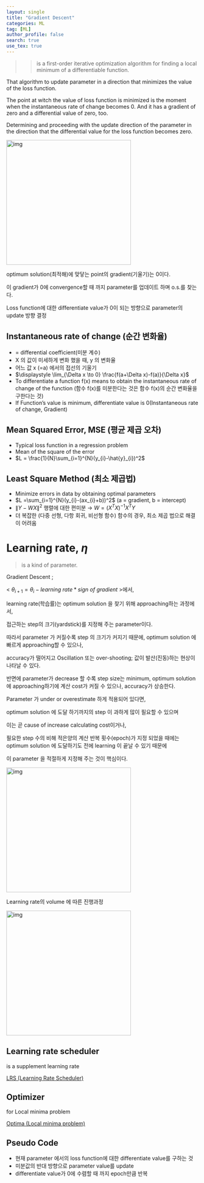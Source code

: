 ```yaml
---
layout: single
title: "Gradient Descent"
categories: ML
tag: [ML]
author_profile: false
search: true
use_tex: true
---
```



> 
> > is a first-order iterative optimization algorithm for finding a local minimum of a differentiable function.
>

That algorithm to update parameter in a direction that minimizes the value of the loss function.

The point at witch the value of loss function is minimized is the moment when the instantaneous rate of change becomes 0. And it has a gradient of zero and a differential value of zero, too.

Determining and proceeding with the update direction of the parameter in the direction that the differential value for the loss function becomes zero.

<img width="327" alt="img" src="https://github.com/woo-kyu/woo-kyu.github.io/assets/102133610/4313e257-42b5-452d-94f7-5c353f1eeed6">

optimum solution(최적해)에 맞닿는 point의 gradient(기울기)는 0이다.

이 gradient가 0에 convergence할 때 까지 parameter를 업데이트 하며 o.s.를 찾는다.

Loss function에 대한 differentiate value가 0이 되는 방향으로 parameter의  update 방향 결정


## Instantaneous rate of change (순간 변화율)

- = differential coefficient(미분 계수)
- X 의 값이 미세하게 변화 했을 때, y 의 변화율
- 어느 값 x (=a) 에서의 접선의 기울기
- $\displaystyle \lim_{\Delta x \to 0} \frac{f(a+\Delta x)-f(a)}{\Delta x}$
- To differentiate a function f(x) means to obtain the instantaneous rate of change of the function (함수 f(x)를 미분한다는 것은 함수 f(x)의 순간 변화율을 구한다는 것)
- If Function’s value is minimum, differentiate value is 0(Instantaneous rate of change, Gradient)

## Mean Squared Error, MSE (평균 제곱 오차)

- Typical loss function in a regression problem
- Mean of the square of the error
- $L = \frac{1}{N}\sum_{i=1}^{N}(y_{i}-\hat{y}_{i})^2$

## Least Square Method (최소 제곱법)

- Minimize errors in data by obtaining optimal parameters
- $L =\sum_{i=1}^{N}(y_{i}-(ax_{i}+b))^2$ (a = gradient, b = intercept)
- $\left\|Y -WX \right\|^2$ 행렬에 대한 편미분 →  $W = (X^{T}X)^{-1}X^{T}Y$
- 더 복잡한 (다중 선형, 다항 회귀, 비선형 함수) 함수의 경우, 최소 제곱 법으로 해결이 어려움

# Learning rate, $\eta$

> is a kind of parameter.
>

Gradient Descent ;

< $\theta_{i+1} = \theta_{i} -  learning~rate * sign~of~gradient$  >에서,

learning rate(학습률)는 optimum solution 을 찾기 위해 approaching하는 과정에서,

접근하는 step의 크기(yardstick)를 지정해 주는 parameter이다.

따라서 parameter 가 커질수록 step 의 크기가 커지기 때문에, optimum solution 에 빠르게 approaching할 수 있으나,

accuracy가 떨어지고 Oscillation 또는 over-shooting; 값이 발산(진동)하는 현상이 나타날 수 있다.

반면에 parameter가 decrease 할 수록 step size는 minimum, optimum solution에 approaching하기에 계산 cost가 커질 수 있으나, accuracy가 상승한다.

Parameter 가 under or overestimate 하게 적용되어 있다면,

optimum solution 에 도달 하기까지의 step 이 과하게 많이 필요할 수 있으며

이는 곧 cause of increase calculating cost이거나,

필요한 step 수의 비해 적은양의 계산 반복 횟수(epoch)가 지정 되었을 때에는 optimum solution 에 도달하기도 전에 learning 이 끝날 수 있기 때문에

이 parameter 을 적절하게 지정해 주는 것이 핵심이다.

<img width="327" alt="img" src="https://github.com/woo-kyu/woo-kyu.github.io/assets/102133610/9ee9b64c-ccb8-463f-840d-3bb1c8c963f2">

Learning rate의 volume 에 따른 진행과정

<img width="327" alt="img" src="https://github.com/woo-kyu/woo-kyu.github.io/assets/102133610/57c9a931-d4a4-4577-9076-64e1731a420a">

## Learning rate scheduler

is a supplement learning rate

[LRS (Learning Rate Scheduler)](https://www.notion.so/LRS-Learning-Rate-Scheduler-2be9e4dc1e11422da41eee7fcaf22aa9?pvs=21)

## Optimizer

for Local minima problem

[Optima (Local minima problem)](https://www.notion.so/Optima-Local-minima-problem-90ceae844ae54ea8acdb27f3958aaa6d?pvs=21)

## Pseudo Code

- 현재 parameter 에서의 loss function에 대한 differentiate value를 구하는 것
- 미분값의 반대 방향으로 parameter value를 update
- differentiate value가 0에 수렴할 때 까지 epoch만큼 반복